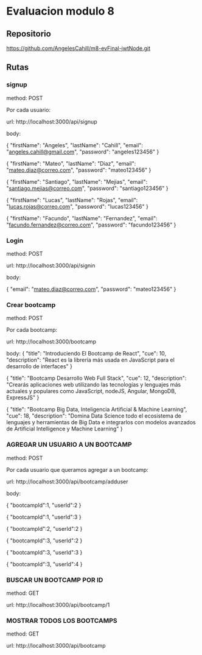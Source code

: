 # Evaluacion modulo 8

## Repositorio
https://github.com/AngelesCahill/m8-evFinal-jwtNode.git

## Rutas

### signup 
method: POST

Por cada usuario: 

url: http://localhost:3000/api/signup

body:

{
    "firstName": "Angeles",
    "lastName": "Cahill",
    "email": "angeles.cahill@gmail.com",
    "password": "angeles123456"
}

{
    "firstName": "Mateo",
    "lastName": "Diaz",
    "email": "mateo.diaz@correo.com",
    "password": "mateo123456"
}

{
    "firstName": "Santiago",
    "lastName": "Mejias",
    "email": "santiago.mejias@correo.com",
    "password": "santiago123456"
}

{
    "firstName": "Lucas",
    "lastName": "Rojas",
    "email": "lucas.rojas@correo.com",
    "password": "lucas123456"
}

{
    "firstName": "Facundo",
    "lastName": "Fernandez",
    "email": "facundo.fernandez@correo.com",
    "password": "facundo123456"
}

### Login
method: POST

url: http://localhost:3000/api/signin

body:

{
    "email": "mateo.diaz@correo.com",
    "password": "mateo123456"
}

### Crear bootcamp
method: POST

Por cada bootcamp:

url: http://localhost:3000/bootcamp

body:
{
    "title": "Introduciendo El Bootcamp de React",
    "cue": 10,
    "description": "React es la librería más usada en JavaScript para el desarrollo de interfaces"
}

{
    "title": "Bootcamp Desarrollo Web Full Stack",
    "cue": 12,
    "description": "Crearás aplicaciones web utilizando las tecnologías y lenguajes más actuales y populares como JavaScript, nodeJS, Angular, MongoDB, ExpressJS"
}

{
    "title": "Bootcamp Big Data, Inteligencia Artificial & Machine Learning",
    "cue": 18,
    "description": "Domina Data Science todo el ecosistema de lenguajes y herramientas de Big Data e integrarlos con modelos avanzados de Artificial Intelligence y Machine Learning"
}

### AGREGAR UN USUARIO A UN BOOTCAMP
method: POST

Por cada usuario que queramos agregar a un bootcamp: 

url: http://localhost:3000/api/bootcamp/adduser

body:

{
    "bootcampId":1,
    "userId":2
}

{
    "bootcampId":1,
    "userId":3
}

{
    "bootcampId":2,
    "userId":2
}

{
    "bootcampId":3,
    "userId":2
}

{
    "bootcampId":3,
    "userId":3
}

{
    "bootcampId":3,
    "userId":4
}

### BUSCAR UN BOOTCAMP POR ID
method: GET

url: http://localhost:3000/api/bootcamp/1

### MOSTRAR TODOS LOS BOOTCAMPS
method: GET

url: http://localhost:3000/api/bootcamp